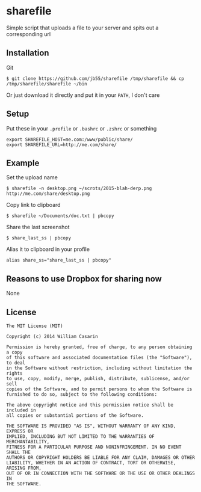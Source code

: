 
# sharefile

  Simple script that uploads a file to your server and spits out a corresponding
  url

## Installation

  Git

    $ git clone https://github.com/jb55/sharefile /tmp/sharefile && cp /tmp/sharefile/sharefile ~/bin

  Or just download it directly and put it in your `PATH`, I don't care

## Setup

  Put these in your `.profile` or `.bashrc` or `.zshrc` or something

    export SHAREFILE_HOST=me.com:/www/public/share/
    export SHAREFILE_URL=http://me.com/share/

## Example

  Set the upload name

    $ sharefile -n desktop.png ~/scrots/2015-blah-derp.png
    http://me.com/share/desktop.png

  Copy link to clipboard

    $ sharefile ~/Documents/doc.txt | pbcopy

  Share the last screenshot

    $ share_last_ss | pbcopy

  Alias it to clipboard in your profile

    alias share_ss="share_last_ss | pbcopy"

## Reasons to use Dropbox for sharing now

  None

## License

    The MIT License (MIT)

    Copyright (c) 2014 William Casarin

    Permission is hereby granted, free of charge, to any person obtaining a copy
    of this software and associated documentation files (the "Software"), to deal
    in the Software without restriction, including without limitation the rights
    to use, copy, modify, merge, publish, distribute, sublicense, and/or sell
    copies of the Software, and to permit persons to whom the Software is
    furnished to do so, subject to the following conditions:

    The above copyright notice and this permission notice shall be included in
    all copies or substantial portions of the Software.

    THE SOFTWARE IS PROVIDED "AS IS", WITHOUT WARRANTY OF ANY KIND, EXPRESS OR
    IMPLIED, INCLUDING BUT NOT LIMITED TO THE WARRANTIES OF MERCHANTABILITY,
    FITNESS FOR A PARTICULAR PURPOSE AND NONINFRINGEMENT. IN NO EVENT SHALL THE
    AUTHORS OR COPYRIGHT HOLDERS BE LIABLE FOR ANY CLAIM, DAMAGES OR OTHER
    LIABILITY, WHETHER IN AN ACTION OF CONTRACT, TORT OR OTHERWISE, ARISING FROM,
    OUT OF OR IN CONNECTION WITH THE SOFTWARE OR THE USE OR OTHER DEALINGS IN
    THE SOFTWARE.
